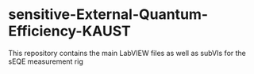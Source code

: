 # sensitive-External-Quantum-Efficiency-KAUST
This repository contains the main LabVIEW files as well as subVIs for the sEQE measurement rig
